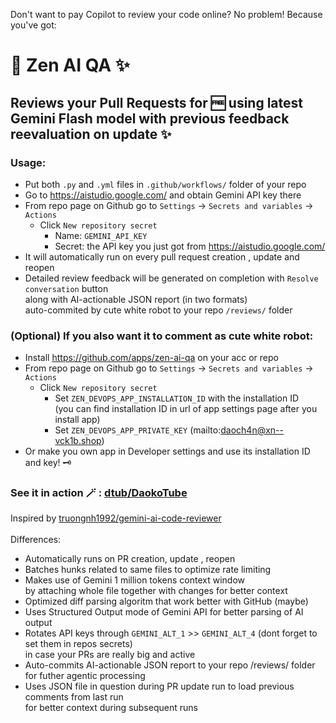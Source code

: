 Don't want to pay Copilot to review your code online? No problem! Because you've got:
# 🪭 Zen AI QA ✨
## Reviews your Pull Requests for 🆓 using latest Gemini Flash model with previous feedback reevaluation on update ✨

### Usage:
- Put both `.py` and `.yml` files in `.github/workflows/` folder of your repo
- Go to https://aistudio.google.com/ and obtain Gemini API key there
- From repo page on Github go to `Settings` -> `Secrets and variables` -> `Actions`
  - Click `New repository secret`
    - Name: `GEMINI_API_KEY`
    - Secret: the API key you just got from https://aistudio.google.com/
- It will automatically run on every pull request creation , update and reopen
- Detailed review feedback will be generated on completion with `Resolve conversation` button <br> along with AI-actionable JSON report (in two formats) <br> auto-commited by cute white robot to your repo `/reviews/` folder
### (Optional) If you also want it to comment as cute white robot:
- Install https://github.com/apps/zen-ai-qa on your acc or repo
- From repo page on Github go to `Settings` -> `Secrets and variables` -> `Actions`
  - Click `New repository secret`
    - Set `ZEN_DEVOPS_APP_INSTALLATION_ID` with the installation ID <br> (you can find installation ID in url of app settings page after you install app)
    - Set `ZEN_DEVOPS_APP_PRIVATE_KEY` (mailto:daoch4n@xn--vck1b.shop)
- Or make you own app in Developer settings and use its installation ID and key! 🗝️

### See it in action 🪄 : [dtub/DaokoTube](https://github.com/dtub/DaokoTube/pulls?q=is%3Apr+is%3Aclosed)

Inspired by [truongnh1992/gemini-ai-code-reviewer](https://github.com/truongnh1992/gemini-ai-code-reviewer)
<br><br>
Differences:
- Automatically runs on PR creation, update , reopen
- Batches hunks related to same files to optimize rate limiting
- Makes use of Gemini 1 million tokens context window <br> by attaching whole file together with changes for better context
- Optimized diff parsing algoritm that work better with GitHub (maybe)
- Uses Structured Output mode of Gemini API for better parsing of AI output
- Rotates API keys through `GEMINI_ALT_1` >> `GEMINI_ALT_4` (dont forget to set them in repos secrets) <br> in case your PRs are really big and active
- Auto-commits AI-actionable JSON report to your repo /reviews/ folder for futher agentic processing
- Uses JSON file in question during PR update run to load previous comments from last run <br> for better context during subsequent runs
